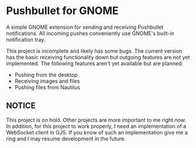 # Pushbullet for GNOME
A simple GNOME extension for sending and receiving Pushbullet notifications. All incoming pushes conveniently use GNOME's built-in notification tray.

This project is incomplete and likely has some bugs. The current version has the basic receiving functionality down but outgoing features are not yet implemented. The following features aren't yet available but are planned:

- Pushing from the desktop
- Receiving images and files
- Pushing files from Nautilus

## NOTICE
This project is on hold. Other projects are more important to me right now. In addition, for this project to work properly, I need an implementation of a WebSocket client in GJS. If you know of such an implementation give me a ring and I may resume development in the future.
